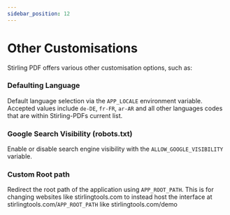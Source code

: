 ```yaml
---
sidebar_position: 12
---
```

# Other Customisations

Stirling PDF offers various other customisation options, such as:

### Defaulting Language
Default language selection via the `APP_LOCALE` environment variable. Accepted values include `de-DE`, `fr-FR`, `ar-AR` and all other languages codes that are within Stirling-PDFs current list.

### Google Search Visibility (robots.txt)
Enable or disable search engine visibility with the `ALLOW_GOOGLE_VISIBILITY` variable.

### Custom Root path
Redirect the root path of the application using `APP_ROOT_PATH`.
This is for changing websites like stirlingtools.com to instead host the interface at stirlingtools.com/`APP_ROOT_PATH` like stirlingtools.com/demo

